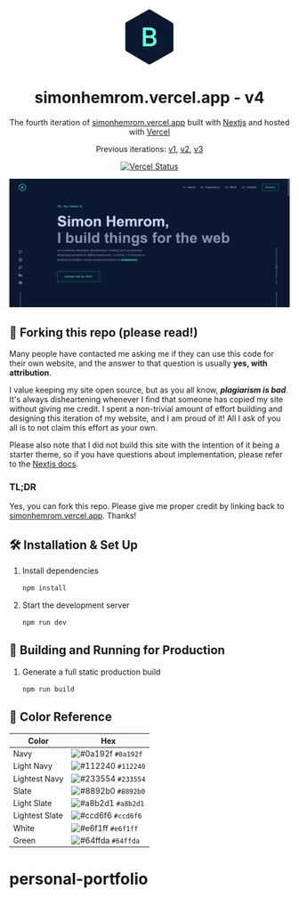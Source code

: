 <div align="center">
  <img alt="Logo" src="https://raw.githubusercontent.com/simons-devtools/simonhemrom/main/public/icons/logo.png" width="100" />
</div>
<h1 align="center">
  simonhemrom.vercel.app - v4
</h1>
<p align="center">
  The fourth iteration of <a href="https://simonhemrom.vercel.app" target="_blank">simonhemrom.vercel.app</a> built with <a href="https://www.nextjs.org/" target="_blank">Nextjs</a> and hosted with <a href="https://www.vercel.com/" target="_blank">Vercel</a>
</p>
<p align="center">
  Previous iterations:
  <a href="https://github.com/simons-devtools/v1" target="_blank">v1</a>,
  <a href="https://github.com/simons-devtools/v2" target="_blank">v2</a>,
  <a href="https://github.com/simons-devtools/v3" target="_blank">v3</a>
</p>
<p align="center">
  <a href="https://app.vercel.com/sites/simonhemrom/deploys" target="_blank">
    <img src="https://api.vercel.com/api/v1/badges/c5682fdc-d176-439a-9723-45b5e5e04f49/deploy-status" alt="Vercel Status" />
  </a>
</p>

![demo](https://raw.githubusercontent.com/simons-devtools/simonhemrom/main/public/icons/demo.png)

## 🚨 Forking this repo (please read!)

Many people have contacted me asking me if they can use this code for their own website, and the answer to that question is usually **yes, with attribution**.

I value keeping my site open source, but as you all know, _**plagiarism is bad**_. It's always disheartening whenever I find that someone has copied my site without giving me credit. I spent a non-trivial amount of effort building and designing this iteration of my website, and I am proud of it! All I ask of you all is to not claim this effort as your own.

Please also note that I did not build this site with the intention of it being a starter theme, so if you have questions about implementation, please refer to the [Nextjs docs](https://www.nextjs.org/docs/).

### TL;DR

Yes, you can fork this repo. Please give me proper credit by linking back to [simonhemrom.vercel.app](https://simonhemrom.vercel.app). Thanks!

## 🛠 Installation & Set Up

1. Install dependencies

   ```sh
   npm install
   ```

2. Start the development server

   ```sh
   npm run dev
   ```

## 🚀 Building and Running for Production

1. Generate a full static production build

   ```sh
   npm run build
   ```

## 🎨 Color Reference

| Color          | Hex                                                                |
| -------------- | ------------------------------------------------------------------ |
| Navy           | ![#0a192f](https://via.placeholder.com/10/0a192f?text=+) `#0a192f` |
| Light Navy     | ![#112240](https://via.placeholder.com/10/0a192f?text=+) `#112240` |
| Lightest Navy  | ![#233554](https://via.placeholder.com/10/303C55?text=+) `#233554` |
| Slate          | ![#8892b0](https://via.placeholder.com/10/8892b0?text=+) `#8892b0` |
| Light Slate    | ![#a8b2d1](https://via.placeholder.com/10/a8b2d1?text=+) `#a8b2d1` |
| Lightest Slate | ![#ccd6f6](https://via.placeholder.com/10/ccd6f6?text=+) `#ccd6f6` |
| White          | ![#e6f1ff](https://via.placeholder.com/10/e6f1ff?text=+) `#e6f1ff` |
| Green          | ![#64ffda](https://via.placeholder.com/10/64ffda?text=+) `#64ffda` |
# personal-portfolio
